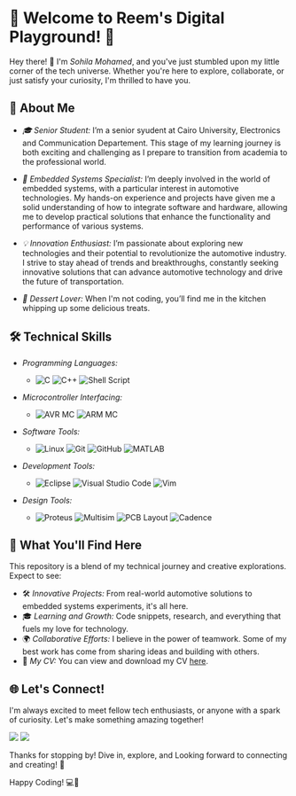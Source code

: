 # 🌟 Welcome to Reem's Digital Playground! 🌟

Hey there! 👋 I'm *Sohila Mohamed*, and you've just stumbled upon my little corner of the tech universe. Whether you're here to explore, collaborate, or just satisfy your curiosity, I'm thrilled to have you.

## 🚀 About Me
- *🎓 Senior Student:* I’m a senior syudent at Cairo University, Electronics and Communication Departement. This stage of my learning journey is both exciting and challenging as I prepare to transition from academia to the professional world.

- *🚗 Embedded Systems Specialist:* I’m deeply involved in the world of embedded systems, with a particular interest in automotive technologies. My hands-on experience and projects have given me a solid understanding of how to integrate software and hardware, allowing me to develop practical solutions that enhance the functionality and performance of various systems.

- *💡 Innovation Enthusiast:* I’m passionate about exploring new technologies and their potential to revolutionize the automotive industry. I strive to stay ahead of trends and breakthroughs, constantly seeking innovative solutions that can advance automotive technology and drive the future of transportation.

- *🍰 Dessert Lover:* When I'm not coding, you’ll find me in the kitchen whipping up some delicious treats.

## 🛠 Technical Skills

- *Programming Languages:*
  - ![C](https://img.shields.io/badge/-C-A8B9CC?style=flat-square&logo=c&logoColor=white)
    ![C++](https://img.shields.io/badge/-C%2B%2B-00599C?style=flat-square&logo=c%2B%2B&logoColor=white)
    ![Shell Script](https://img.shields.io/badge/-Shell_Script-4EAA25?style=flat-square&logo=gnu-bash&logoColor=white)
  
- *Microcontroller Interfacing:*
  - ![AVR MC](https://img.shields.io/badge/-AVR_MC-FF9E0F?style=flat-square&logo=atmel&logoColor=white)
    ![ARM MC](https://img.shields.io/badge/-ARM_MC-FF9E0F?style=flat-square&logo=atmel&logoColor=white)

- *Software Tools:*
  - ![Linux](https://img.shields.io/badge/-Linux-FCC624?style=flat-square&logo=linux&logoColor=black)
    ![Git](https://img.shields.io/badge/-Git-F05032?style=flat-square&logo=git&logoColor=white)
    ![GitHub](https://img.shields.io/badge/-GitHub-181717?style=flat-square&logo=github&logoColor=white)
    ![MATLAB](https://img.shields.io/badge/-MATLAB-0076A8?style=flat-square&logo=mathworks&logoColor=white)

- *Development Tools:*
  - ![Eclipse](https://img.shields.io/badge/-Eclipse-2C2255?style=flat-square&logo=eclipse&logoColor=white)
    ![Visual Studio Code](https://img.shields.io/badge/-Visual_Studio_Code-007ACC?style=flat-square&logo=visual-studio-code&logoColor=white)
    ![Vim](https://img.shields.io/badge/-Vim-019733?style=flat-square&logo=vim&logoColor=white)

- *Design Tools:*
  - ![Proteus](https://img.shields.io/badge/-Proteus-000080?style=flat-square&logo=proteus&logoColor=white)
    ![Multisim](https://img.shields.io/badge/-Multisim-FF6600?style=flat-square&logo=multisim&logoColor=white)
    ![PCB Layout](https://img.shields.io/badge/-PCB_Layout-8DB600?style=flat-square&logo=autodesk&logoColor=white)
    ![Cadence](https://img.shields.io/badge/-Cadence-FF0000?style=flat-square&logo=cadence&logoColor=white)
    
## 🎯 What You'll Find Here

This repository is a blend of my technical journey and creative explorations. Expect to see:

- 🛠 *Innovative Projects:* From real-world automotive solutions to embedded systems experiments, it's all here.
- 🎓 *Learning and Growth:* Code snippets, research, and everything that fuels my love for technology.
- 🌍 *Collaborative Efforts:* I believe in the power of teamwork. Some of my best work has come from sharing ideas and building with others.
- 📄 *My CV:* You can view and download my CV [here](https://drive.google.com/file/d/1XpoPJ4esgkR-JE7LZ3NzZEU3KRmWfMDY/view?usp=sharing).

## 🌐 Let's Connect!

I'm always excited to meet fellow tech enthusiasts, or anyone with a spark of curiosity. Let's make something amazing together!

  <a href="https://www.linkedin.com/in/reem-mohy-692b22226" target="_blank"><img src="https://img.shields.io/badge/-Reem%20Mohy-0077B5?style=for-the-badge&logo=Linkedin&logoColor=white"/></a>
  <a href="reem2002mohy@gmail.com" target="_blank"><img src="https://img.shields.io/badge/-Reem%20Mohy-0077B5?style=for-the-badge&logo=Gmail&logoColor=white"/></a>

Thanks for stopping by! Dive in, explore, and Looking forward to connecting and creating! 🚀

Happy Coding! 💻🎉
